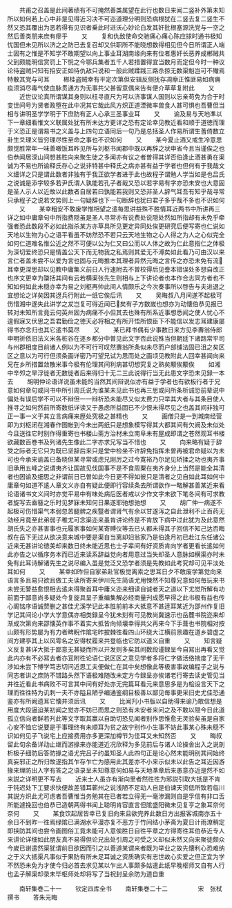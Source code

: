 <!-- { "loadSidebar": true } -->
　　共甫之召盖是此间著绩有不可掩然善类属望在此行也数日来闻二竖补外第未知所以如何若上心中非是见得近习决不可迩道理分明则恐病根犹在二竖去复二竖生不然又恐其覆出为恶若得有见识者乗此时进沃心妙论白发其奸批根塞源洗党与一空之然后善类朋来庶有瘳乎
　　又
　　复和仇敌使命交驰痛心痛心陈应捄时通书极知忧国但未见所以济之之防已去复召却又供职所不能晓想数得相见但今日所谓正人端士固有之惟是不知学不敢期望以向上事业耳湖南缘向来有位者惠奸长恶养成郴贼共父到颇能明信赏罚上下恱之今鄂兵集者五千人若措置得宜当数月而定但今时一种议论待盗贼只知有招安正如待仇敌只说和一般此贼蹂践三路杀掠无数渠魁岂可不殱焉特散其党与可耳
　　郴桂盗贼幸有平定次第但安辑反侧抚存凋瘵正惟匪易如病痈疽须消尽毒气使血脉贯通方为无事共父甚留意偶来告有便介草草复附此
　　又
　　近世议论真所谓谋其身则以枉寻直尺为可以济事谋人国则以忘亲苟免为合于时变世间号为贤者政堕在此中况其它哉此风方炽正道湮微率兽食人甚可惧也吾曹但当相与讲明圣学学明于下庶防有正人心承三圣事业耳
　　又
　　谕及易与天地凖以下一章细看惟文义联属处犹有所未达方更详之恐有定论幸见教近看和顺于道徳而理于义恐正是谓易书之义盖与上四句立语同后一句乃是总括圣人作易所谓生蓍倚数立卦生爻理义皆穷理尽性至命之事也不识如何
　　又
　　某今夏止酒又戒生冷意思颇觉胜常年一味善噉饭耳昨见所与刘枢书闻郡中既以再辞之状申省今且当谨俟之也伯恭闻居深山间想甚胜向来聚生徒之多闻亦有议之者曽得其详否伯逢止酒甚勇在渠诚为不易也所谕释氏存心之说非特甚中释氏之病亦甚有益于学者也但何有于我哉文义细详之只是谓此数者非独有于我正欲学者进于此也故程子谓勉人学当如是也吕氏之说诚是添字较多若尹氏谓人孰能若孔子者哉又恐以若字易有字亦恐未安也大意固是圣人示人以近故以此数者自居若曰孰能若我则又恐非圣人辞气耳吾有知乎哉寻常只承程子之说若文势则上一句疑辞也下一句断辞也犹曰君子多乎哉不多也不识如何
　　又
　　某幸粗安不敢废学惟相望之逺每思讲益殊不胜情耳近两书中所讲再三详之如中庸章句中所指费隠虽是圣人寻常亦有说费处说隠处然如所指却有未免乎牵强者恐此数段不必如此指杀某方亦草具所见更定异同处俟更研究后便写寄也仁说如天地以生物为心之语平看虽不妨然恐不若只云天地生物之心人得之为人之心似完全如何仁道难名惟公近之然不可便以公为仁又曰公而以人体之故为仁此意指仁之体极为深切爱终恐只是情盖公天下而无物我之私焉则其爱无不溥矣如此看乃可由汉以来言仁者盖未尝不以爱为言也固与元晦推本其理者异然元晦之言传之亦恐未免有流耳幸更深思却以见教中庸集义前日人行速附去不曽校得后见誊本错误处多想自改正也序文更幸为櫽括其间有云若横渠张先生则相与上下讲论者也本作合志同方者也不知如何如此未穏亦幸为易之刘枢再帅此间人情颇乐之今次奏事所以啓告与夫进退之宜想论之详矣因其迓兵行附此一纸它俟后讯
　　又
　　吴晦叔八月间遂不起极可伤惜湘中遂失此讲学之犮岂复可得近闻已矣有子方数嵗也想亦为动懐伯恭见报已转对未知所言竟云何英州固为病痛不小但其去也殊有所系近事想悉闻之使人忧心不遑假寐又伏思之吾君勤俭之徳天必将相之有所开悟所恨臣下不能信以发志耳建康屡得书亦念归也其它逺书莫尽
　　又
　　某已拜书偶有少事数日来方见李夀翁侍郎申明祈依旧法义米各桩谷在逐乡都分中曽见此文字否此说殊当但朝廷下诸路常平司与州郡相度目前诸人例以为不可行可叹然夀翁所条似未尽而户部铺法固已沮之矣区区之意以为可行但须条画详密乃可望兄试为思而处之画顷见教附此人回幸甚闻向来兄在乡所措置敛散米事今极有伦理其间利病甚切想究复之熟矣颙俟颙俟
　　如湘中辛夘之旱浮徙者无数徙者后来得归十无二三此说得行当无此患文字恐未见録一本去
　　胡明仲论语详说虽未能的当然其间辩说似亦有益于学者也有欲板行者于兄意如何章句或问书中所引周氏说为谁某未见此书也再三思或问所条析诚恐前辈说中偏处有误后学不可以不辩但一一辩析恐未能尽又似太费力只举其大者与其条目使人推寻之如何然前所寄数纸详读又于愚虑所益固已不少恨未得尽见之也盖其间非独可正一事一义于其立言病痛来歴处究极之甚精也
　　又
　　画僧只是一到城南经营即为刘枢闭在湘春作图帐到今未出两纸只是想象模写得其大都其间有欠阙及未似处今且送徃它时别作得重寄也书楼山斋方治材未立南阜未有屋成即谓之苍然观耳书楼欲藏数百巻书及列诸先生像此二字亦求兄写当不惜也
　　又
　　向来略有疑于辞受之际者无它只为既已坚辞后来只是堂中检坐不许辞免指挥未曽再被君命疑以为未可也今承来谕盖已备晓但某寻常或虑兄刚厉之过今寛裕乃尔足见矫揉之功也夷齐事旧承用五峰之说谓夷齐让国故见伐国事不是不食周粟在夷齐身分上当然是能全其清者也因谕及细思之非谓前日已曽如此今日更不得如彼只是清者之见自如此耳如何中庸章句如道不逺人章文义亦自有疑此便即行容续条去所谓欲作一略解甚善某近来看论语诸书文义间时亦觉平易中有味处病后医者戒以少作文字未欲下笔冬间有可求教者旋写去盍簮之乐时见梦寐未知何日果遂耶驰想驰想
　　又
　　胡广仲一病遂不起极可伤惜渠气本弱忽苦腿髀之疾毉者谓肾气有余以甘遂泻之自此泄利不止百药无効经月竟至此弟弱子稚尤可念渠迩来虽肯讲论终是不肯放下病中过此犹为及此意然胡氏失之亦甚害事也元履家事如何某寄赙仪等去已乆都未得其子回信不知己达否晦叔在岳下无过从欲决意来城中要是渠自当离却妇翁家乃是伯逢月初已赴江东任诸公近来无甚讲论徳美却来数日终未能近思也士子辈间有好资质肯向学者更看长逺如何此亦告之以循序务本而已近来读系辞益觉向者用意过当失却圣人意脉如横渠亦时未免有此耳诗解诸先生之说尽编入虽是觉泛又恐学者须是先教如此考究却可见平淡处耳如何
　　又
　　某幸如昨但自家弟赴官极觉离索之思耳日夕不敢废学第觉向来语言多且易只欲且做工夫读所寄来伊川先生简语尤用悚然不知尊兄意如何毎玩来书未尝无警益愈恨相去逺未得聚首耳中庸义迩来细读自诚者天之道以下尤觉所解有功前面于鄙意尚多疑处今复旋具呈子重编集解必经商量刋成愿早得之此书极有益也传心阁铭序语诚赘删之甚佳尤溪学记此本胜前前本大抵意不甚逹耳某近为邵州作复旧学记其间论小学大学意偶亦相类録呈今犹未刻有可见教尚冀速示也岳麓书院迩来却渐成次第向来邵懐英作事不着实大抵皆向倾壊幸得共父再来今下手葺也书院相对按山颇有形势屡为有力者睥睨作隂宅昨披棘徃看四山环绕大江横前景趣在道乡碧虚之间方建亭其上以风雩名之安得杖履来共登临也它防以道义自重
　　又
　　知言疑义反复甚详大抵于鄙意无甚疑而所以开发则多矣其间数段谨録呈今自冩出再看又觉此内亦有不必冩去者亦冝附徃论语仁说区区之意见学者多将仁字做活络揣度了无干渉如未尝下愽学笃志切问近思工夫便做仁在其中矣想像此等极害事故编程子之说与同志者讲之庶防不错路头然下语极难随改未定方今録呈亦俟诸老行寄去读史管见当并徃近看此书病败不可言其中间有好处亦无完篇耳看元来意思多是为桧设言天下之理而徃徃特为讥刺一夫不亦隘且陋乎编通鉴纲目极善以鄙见毎事更采旧史尤佳恐通鉴亦有所阙遗耳它懐并须后讯
　　又
　　比闻刋小书版以自助得来谕乃敢信想是用度大段逼迫某初闻之觉亦不妨已而思之则恐有未安者来问之及不敢以隠今日此道孤立信向者鲜若刋此等文字取其赢以自助切恐见闻者别作思惟愈无灵验矣虽是自家心安不恤它说要是于事理终有未顺耳为贫之故宁别作小生事不妨此事某心殊未穏不识如何见子飞说宅上应接费用亦多更深加樽节为佳耳又未知然否
　　又
　　晦叔留此旬余备详动止继而游掾来亦能道近况欣释为多见前后与诸人论操舎出入之说剖析极子细防后答防掾之语尤完吕子约虽知圣人此四句正是论心然未能明别其间始终真妄邪正之所归故遂指其乍存乍亡为感用此其差亦不小来示似未以此告之耳近因游掾来理防出入字有答之之语录呈未知尊意何如易与天地凖章后来愚意亦近是然不如来説之详明更不写去
　　近来士人虽亦有渐向里者然徃徃为邪説引取大扺是不肯于钝迟处下工要求快便故差错耳蕲州之说浅陋不足动人自是伯谏天资低所致若临川其説方炽此尤可虑者吾曹惟当务勉其在已者若立得无一毫渗漏则自是孚信有非口舌所能遽挽回也伯恭已造朝两得书闻上聪明肯容直言但隂盛阳微未见复亨之象耳奈何奈何
　　又
　　某食饮起居皆幸已复旧向来且欲完养此数日方出报客城南亦五十余日不到昨一徃焉绿隂已满湖水平漫亦复不恶方于竹间结小茅斋为夏日计雨潦稍定即挟防其间也尝令画图俗工竟未能可人意俟胜日自徃平章之方得寄徃耳伯恭近专人来讲论详细如此朋友真不易得但论兄出处引周之可受之义却似未然又向来聚徒颇众今嵗已谢遣然渠犹谓前日欲因而引之以善道某谓来者既为举业之故先懐利心恐难纳之于义大抵渠凡事似于果防有所未足耳诚之资质确实有志世故心实爱之但正宜为学不然恐未免为才使今归必首去求见某以乍出人事颇多姑遣此纸早晚枢师又自有人行也孟子解渠却录未毕枢师处却将写了当祝封呈余防为道自重

　　南轩集巻二十一
　　钦定四库全书
　　南轩集巻二十二　　　　　宋　张栻　撰书
　　答朱元晦
